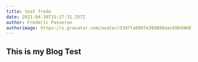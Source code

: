 ```yaml
---
title: test fredo
date: 2021-04-30T15:17:31.357Z
author: Frederic Passeron
authorimage: https://s.gravatar.com/avatar/3397fa0097e38d890aac69b996879a4e?s=80
---
```

## This is my Blog Test